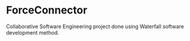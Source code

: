# ForceConnector
Collaborative Software Engineering project done using Waterfall software development method.
